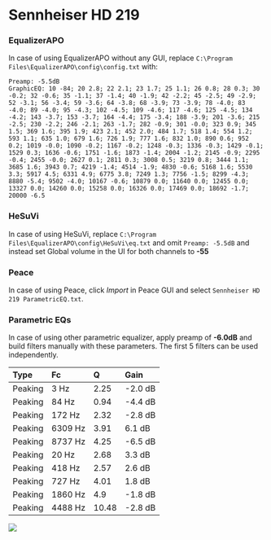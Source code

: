 # Sennheiser HD 219

### EqualizerAPO
In case of using EqualizerAPO without any GUI, replace `C:\Program Files\EqualizerAPO\config\config.txt`
with:
```
Preamp: -5.5dB
GraphicEQ: 10 -84; 20 2.8; 22 2.1; 23 1.7; 25 1.1; 26 0.8; 28 0.3; 30 -0.2; 32 -0.6; 35 -1.1; 37 -1.4; 40 -1.9; 42 -2.2; 45 -2.5; 49 -2.9; 52 -3.1; 56 -3.4; 59 -3.6; 64 -3.8; 68 -3.9; 73 -3.9; 78 -4.0; 83 -4.0; 89 -4.0; 95 -4.3; 102 -4.5; 109 -4.6; 117 -4.6; 125 -4.5; 134 -4.2; 143 -3.7; 153 -3.7; 164 -4.4; 175 -3.4; 188 -3.9; 201 -3.6; 215 -2.5; 230 -2.2; 246 -2.1; 263 -1.7; 282 -0.9; 301 -0.0; 323 0.9; 345 1.5; 369 1.6; 395 1.9; 423 2.1; 452 2.0; 484 1.7; 518 1.4; 554 1.2; 593 1.1; 635 1.0; 679 1.6; 726 1.9; 777 1.6; 832 1.0; 890 0.6; 952 0.2; 1019 -0.0; 1090 -0.2; 1167 -0.2; 1248 -0.3; 1336 -0.3; 1429 -0.1; 1529 0.3; 1636 -0.6; 1751 -1.6; 1873 -1.4; 2004 -1.2; 2145 -0.9; 2295 -0.4; 2455 -0.0; 2627 0.1; 2811 0.3; 3008 0.5; 3219 0.8; 3444 1.1; 3685 1.6; 3943 0.7; 4219 -1.4; 4514 -1.9; 4830 -0.6; 5168 1.6; 5530 3.3; 5917 4.5; 6331 4.9; 6775 3.8; 7249 1.3; 7756 -1.5; 8299 -4.3; 8880 -5.4; 9502 -4.0; 10167 -0.6; 10879 0.0; 11640 0.0; 12455 0.0; 13327 0.0; 14260 0.0; 15258 0.0; 16326 0.0; 17469 0.0; 18692 -1.7; 20000 -6.5
```

### HeSuVi
In case of using HeSuVi, replace `C:\Program Files\EqualizerAPO\config\HeSuVi\eq.txt` and omit `Preamp:
-5.5dB` and instead set Global volume in the UI for both channels to **-55**

### Peace
In case of using Peace, click *Import* in Peace GUI and select `Sennheiser HD 219 ParametricEQ.txt`.

### Parametric EQs
In case of using other parametric equalizer, apply preamp of **-6.0dB** and build filters manually with
these parameters. The first 5 filters can be used independently.

| Type    | Fc      |     Q | Gain    |
|:--------|:--------|:------|:--------|
| Peaking | 3 Hz    |  2.25 | -2.0 dB |
| Peaking | 84 Hz   |  0.94 | -4.4 dB |
| Peaking | 172 Hz  |  2.32 | -2.8 dB |
| Peaking | 6309 Hz |  3.91 | 6.1 dB  |
| Peaking | 8737 Hz |  4.25 | -6.5 dB |
| Peaking | 20 Hz   |  2.68 | 3.3 dB  |
| Peaking | 418 Hz  |  2.57 | 2.6 dB  |
| Peaking | 727 Hz  |  4.01 | 1.8 dB  |
| Peaking | 1860 Hz |  4.9  | -1.8 dB |
| Peaking | 4488 Hz | 10.48 | -2.8 dB |

![](https://raw.githubusercontent.com/jaakkopasanen/AutoEq/master/results/headphonecom/sbaf-serious/Sennheiser%20HD%20219/Sennheiser%20HD%20219.png)